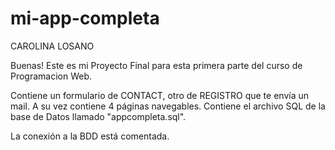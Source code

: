 # mi-app-completa

CAROLINA LOSANO

Buenas! Este es mi Proyecto Final para esta primera parte del curso de Programacion Web.


Contiene un formulario de CONTACT, otro de REGISTRO que te envía un mail. A su vez contiene 4 páginas navegables. Contiene el archivo SQL de la base de Datos llamado "appcompleta.sql".

La conexión a la BDD está comentada.

